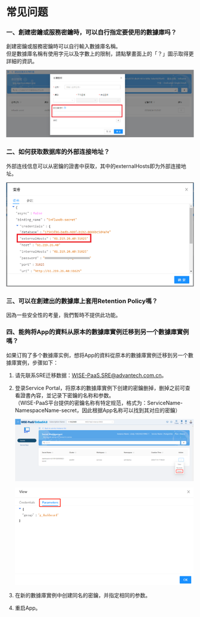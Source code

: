 # 常见问题

### 一、創建密鑰或服務密鑰時，可以自行指定要使用的數據庫吗？

創建密鑰或服務密鑰時可以自行輸入數據庫名稱。<br>
但是數據庫名稱有使用字元以及字數上的限制，請點擊畫面上的「？」圖示取得更詳細的資訊。

![Q&A](./images/qa1.PNG)

### 二、如何获取数据库的外部连接地址？

外部连线信息可以从密鑰的證書中获取，其中的externalHosts即为外部连接地址。

![Q&A](./images/secret9.png)

### 三、可以在創建出的數據庫上套用Retention Policy嗎？

因為一些安全性的考量，我們暫時不提供此功能。

### 四、能夠将App的資料从原本的數據庫實例迁移到另一个數據庫實例嗎？

如果订购了多个數據庫实例，想将App的資料從原本的數據庫實例迁移到另一个數據庫實例，步骤如下：

1. 请先联系SRE迁移数据：WISE-PaaS.SRE@advantech.com.cn。

2. 登录Service Portal，将原本的數據庫實例下创建的密鑰删掉，删掉之前可查看證書內容，並记录下密鑰的名称和参数。<br>（WISE-PaaS平台提供的密鑰名称有特定规范，格式为：ServiceName-NamespaceName-secret，因此根据App名称可以找到其对应的密鑰）

   ![image-20200714184727412](../uploads/images/PostgreSQL/image-20200714184727412.png)

   ![image-20200714184538303](../uploads/images/PostgreSQL/image-20200714184538303.png)

3. 在新的數據庫實例中创建同名的密鑰，并指定相同的参数。

4. 重启App。
